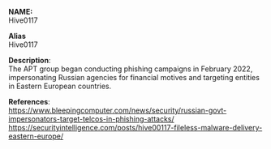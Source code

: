 **NAME:**  
Hive0117


**Alias**  
Hive0117


**Description**:   
The APT group began conducting phishing campaigns in February 2022, impersonating Russian agencies for financial motives and targeting entities in Eastern European countries.


**References**:  
https://www.bleepingcomputer.com/news/security/russian-govt-impersonators-target-telcos-in-phishing-attacks/
https://securityintelligence.com/posts/hive00117-fileless-malware-delivery-eastern-europe/